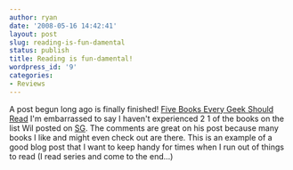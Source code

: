 ```yaml
---
author: ryan
date: '2008-05-16 14:42:41'
layout: post
slug: reading-is-fun-damental
status: publish
title: Reading is fun-damental!
wordpress_id: '9'
categories:
- Reviews
---
```


A post begun long ago is finally finished! [Five Books Every Geek Should
Read](http://suicidegirls.com/news/geek/18934/) I'm embarrassed to say I
haven't experienced 2 1 of the books on the list Wil posted on
[SG](http://www.suicidegirls.com "SuicideGirls - not safe for work site").
The comments are great on his post because many books I like and might
even check out are there. This is an example of a good blog post that I
want to keep handy for times when I run out of things to read (I read
series and come to the end...)
